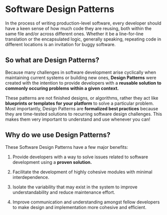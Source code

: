 # Software Design Patterns

In the process of writing production-level software, every developer should have a keen sense of how much code they are reusing, both within the same file and/or across different ones. Whether it be a line-for-line translation or the encapsulated logic, generally speaking, repeating code in different locations is an invitation for buggy software.

## So what are Design Patterns?
Because many challenges in software development arise cyclically when maintaining current systems or building new ones, **Design Patterns** were created with the intention to provide developers with a **reusable solution to commonly occuring problems within a given context.**

These patterns are not finished designs, or algorithms, rather they act like **blueprints or templates for your platform** to solve a particular problem. Most importantly, Design Patterns are **formalized best practices** because they are time-tested solutions to recurring software design challenges. This makes them very important to understand and use whenever you can!

## Why do we use Design Patterns?
These Software Design Patterns have a few major benefits:

1. Provide developers with a way to solve issues related to software development using a **proven solution.** 

2. Facilitate the development of highly cohesive modules with minimal interdependence.
   
3. Isolate the variability that may exist in the system to improve understandability and reduce maintenance effort.

4. Improve communication and understanding amongst fellow developers to make design and implementation more cohesive and efficient.